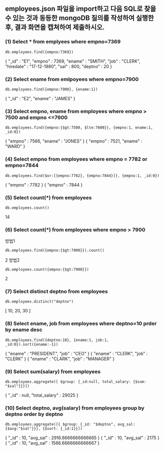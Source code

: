 ## employees.json 파일을 import하고 다음 SQL로 찾을 수 있는 것과 동등한 mongoDB 질의를 작성하여 실행한 후, 결과 화면을 캡쳐하여 제출하시오.
### (1)  Select * from emplyees where empno=7369
```
db.employees.find({empno:7369})
```
{ "_id" : "E1", "empno" : 7369, "ename" : "SMITH", "job" : "CLERK", "hiredate" : "17-12-1980", "sal" : 800, "deptno" : 20 }

### (2) Select ename from emlpoyees where empno=7900
```
db.employees.find({empno:7900}, {ename:1})
```
{ "_id" : "E2", "ename" : "JAMES" }

### (3)  Select empno, ename from employees where empno > 7500 and empno <=7600
```
db.employees.find({empno:{$gt:7500, $lte:7600}}, {empno:1, ename:1, _id:0})
```
{ "empno" : 7566, "ename" : "JONES" }
{ "empno" : 7521, "ename" : "WARD" }

### (4)  Select empno from employees where empno = 7782 or empno=7844
```
db.employees.find($or:[{empno:7782}, {empno:7844}]}, {empno:1, _id:0})
```
{ "empno" : 7782 }
{ "empno" : 7844 }

### (5)  Select count(*) from employees
```
db.employees.count()
```
14

### (6)  Select count(*) from employees where empno > 7900
방법1
```
db.employees.find({empno:{$gt:7900}}).count()
```
2
방법2
```
db.employees.count({empno:{$gt:7900}})
```
2

### (7)  Select distinct deptno from employees
```
db.employees.distinct("deptno")
```
[ 10, 20, 30 ]

### (8)  Select ename, job from employees where deptno=10 prder by ename desc
```
db.employees.find({deptno:10}, {ename:1, job:1, _id:0}).sort({ename:-1})
```
{ "ename" : "PRESIDENT", "job" : "CEO" }
{ "ename" : "CLERK", "job" : "CLERK" }
{ "ename" : "CLARK", "job" : "MANAGER" }

### (9) Select sum(salary) from employees
```
db.employees.aggregate([ $group: {_id:null, total_salary: {$sum: "$sal"}}}])
```
{ "_id" : null, "total_salary" : 29025 }

### (10) Select deptno, avg(salary) from employees group by deptno order by deptno
```
db.employees.aggregate([{ $group: {_id: "$deptno", avg_sal: {$avg:"$sal"}}}, {$sort: {_id:1}}])
```
{ "_id" : 10, "avg_sal" : 2916.6666666666665 }
{ "_id" : 10, "avg_sal" : 2175 }
{ "_id" : 10, "avg_sal" : 1566.6666666666667 }
